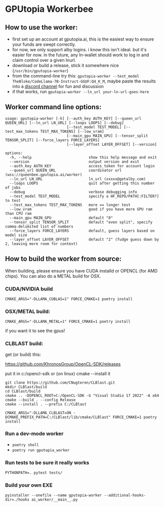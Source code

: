 # GPUtopia Workerbee


## How to use the worker:

- first set up an account at gputopia.ai, this is the easiest way to ensure your funds are swept correctly.
- for now, we only support alby logins.   i know this isn't ideal.   but it's easier for now.  in the future, any ln-wallet should work to log in and claim control over a given lnurl.
- download or build a release, stick it somewhere nice (`/usr/bin/gputopia-worker`)
- from the command-line try this:  `gputopia-worker --test_model TheBloke/CodeLlama-7B-Instruct-GGUF:Q4_K_M`, maybe paste the results into a <a href="https://discordapp.com/channels/1157469556768514068/1158485685867655351">discord channel</a> for fun and discussion
- if that works, run `gputopia-worker --ln_url your-ln-url-goes-here`

## Worker command line options:

```
usage: gputopia-worker [-h] [--auth_key AUTH_KEY] [--queen_url QUEEN_URL] [--ln_url LN_URL] [--loops LOOPS] [--debug]
                            [--test_model TEST_MODEL] [--test_max_tokens TEST_MAX_TOKENS] [--low_vram] 
                            [--main_gpu MAIN_GPU] [--tensor_split TENSOR_SPLIT] [--force_layers FORCE_LAYERS]
                            [--layer_offset LAYER_OFFSET] [--version]

options:
  -h, --help                          show this help message and exit
  --version                           output version and exit
  --auth_key AUTH_KEY                 access_token for account login
  --queen_url QUEEN_URL               coordinator url (wss://queenbee.gputopia.ai/worker)
  --ln_url LN_URL                     ln_url (xxxxx@getalby.com)
  --loops LOOPS                       quit after getting this number of jobs
  --debug                             verbose debugging info
  --test_model TEST_MODEL             specify a HF_REPO/PATH[:FILTER?] to test
  --test_max_tokens TEST_MAX_TOKENS   more == longer test
  --low_vram                          good if you have more GPU ram than CPU ram
  --main_gpu MAIN_GPU                 default "0"
  --tensor_split TENSOR_SPLIT         default "even split", specify comma-delimited list of numbers
  --force_layers FORCE_LAYERS         default, guess layers based on model size
  --layer_offset LAYER_OFFSET         default "2" (fudge guess down by 2, leaving more room for context)
```

## How to build the worker from source:

When building, please ensure you have CUDA installd or OPENCL (for AMD chips).   You can also do a METAL build for OSX.

### CUDA/NVIDIA build
`CMAKE_ARGS="-DLLAMA_CUBLAS=1" FORCE_CMAKE=1 poetry install`

### OSX/METAL build:

`CMAKE_ARGS="-DLLAMA_METAL=1" FORCE_CMAKE=1 poetry install`

if you want it to see the gpus!

### CLBLAST build:

get (or build) this:

https://github.com/KhronosGroup/OpenCL-SDK/releases

put it in c:/opencl-sdk or (on linux) cmake --install it

```
git clone https://github.com/CNugteren/CLBlast.git
mkdir CLBlast/build
cd CLBlast/build
cmake .. -DOPENCL_ROOT=C:/OpenCL-SDK -G "Visual Studio 17 2022" -A x64
cmake --build . --config Release
cmake --install . --prefix C:/CLBlast
```

`CMAKE_ARGS="-DLLAMA_CLBLAST=ON -DCMAKE_PREFIX_PATH=C:/CLBlast/lib/cmake/CLBlast" FORCE_CMAKE=1 poetry install`


### Run a dev-mode worker
- `poetry shell`
- `poetry run gputopia_worker`


### Run tests to be sure it really works

`PYTHONPATH=. pytest tests/`


### Build your own EXE

`pyinstaller --onefile --name gputopia-worker --additional-hooks-dir=./hooks ai_worker/__main__.py`
